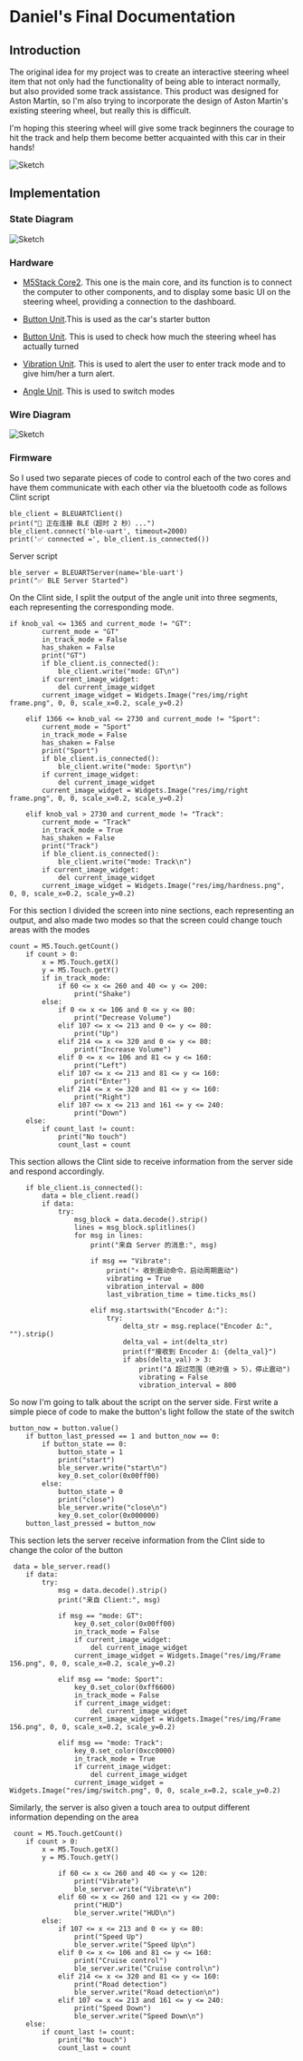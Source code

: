 # Daniel's Final Documentation
## Introduction

The original idea for my project was to create an interactive steering wheel item that not only had the functionality of being able to interact normally, but also provided some track assistance. This product was designed for Aston Martin, so I'm also trying to incorporate the design of Aston Martin's existing steering wheel, but really this is difficult.

I'm hoping this steering wheel will give some track beginners the courage to hit the track and help them become better acquainted with this car in their hands!

![Sketch](final-concept-sketches.jpg)  

## Implementation  

### State Diagram
![Sketch](State-Diagram.jpg)  

### Hardware
- [M5Stack Core2](https://shop.m5stack.com/products/m5stack-core2-esp32-iot-development-kit-for-aws-iot-edukit). This one is the main core, and its function is to connect the computer to other components, and to display some basic UI on the steering wheel, providing a connection to the dashboard.

- [Button Unit](https://shop.m5stack.com/products/mechanical-key-button-unit).This is used as the car's starter button

- [Button Unit](https://shop.m5stack.com/products/encoder-unit). This is used to check how much the steering wheel has actually turned

- [Vibration Unit](https://shop.m5stack.com/products/vibration-motor-unit). This is used to alert the user to enter track mode and to give him/her a turn alert.

- [Angle Unit](https://shop.m5stack.com/products/angle-unit). This is used to switch modes

### Wire Diagram
![Sketch](Wire-Diagram.jpg)  


### Firmware
So I used two separate pieces of code to control each of the two cores and have them communicate with each other via the bluetooth code as follows
Clint script
```
ble_client = BLEUARTClient()
print("🔄 正在连接 BLE（超时 2 秒）...")
ble_client.connect('ble-uart', timeout=2000)
print('✅ connected =', ble_client.is_connected())
```
Server script
```
ble_server = BLEUARTServer(name='ble-uart')
print("✅ BLE Server Started")
```

On the Clint side, I split the output of the angle unit into three segments, each representing the corresponding mode.
```
if knob_val <= 1365 and current_mode != "GT":
        current_mode = "GT"
        in_track_mode = False
        has_shaken = False
        print("GT")
        if ble_client.is_connected():
            ble_client.write("mode: GT\n")
        if current_image_widget:
            del current_image_widget
        current_image_widget = Widgets.Image("res/img/right frame.png", 0, 0, scale_x=0.2, scale_y=0.2)

    elif 1366 <= knob_val <= 2730 and current_mode != "Sport":
        current_mode = "Sport"
        in_track_mode = False
        has_shaken = False
        print("Sport")
        if ble_client.is_connected():
            ble_client.write("mode: Sport\n")
        if current_image_widget:
            del current_image_widget
        current_image_widget = Widgets.Image("res/img/right frame.png", 0, 0, scale_x=0.2, scale_y=0.2)

    elif knob_val > 2730 and current_mode != "Track":
        current_mode = "Track"
        in_track_mode = True
        has_shaken = False
        print("Track")
        if ble_client.is_connected():
            ble_client.write("mode: Track\n")
        if current_image_widget:
            del current_image_widget
        current_image_widget = Widgets.Image("res/img/hardness.png", 0, 0, scale_x=0.2, scale_y=0.2)
```

For this section I divided the screen into nine sections, each representing an output, and also made two modes so that the screen could change touch areas with the modes
```
count = M5.Touch.getCount()
    if count > 0:
        x = M5.Touch.getX()
        y = M5.Touch.getY()
        if in_track_mode:
            if 60 <= x <= 260 and 40 <= y <= 200:
                print("Shake")
        else:
            if 0 <= x <= 106 and 0 <= y <= 80:
                print("Decrease Volume")
            elif 107 <= x <= 213 and 0 <= y <= 80:
                print("Up")
            elif 214 <= x <= 320 and 0 <= y <= 80:
                print("Increase Volume")
            elif 0 <= x <= 106 and 81 <= y <= 160:
                print("Left")
            elif 107 <= x <= 213 and 81 <= y <= 160:
                print("Enter")
            elif 214 <= x <= 320 and 81 <= y <= 160:
                print("Right")
            elif 107 <= x <= 213 and 161 <= y <= 240:
                print("Down")
    else:
        if count_last != count:
            print("No touch")
            count_last = count
```

This section allows the Clint side to receive information from the server side and respond accordingly.
```
    if ble_client.is_connected():
        data = ble_client.read()
        if data:
            try:
                msg_block = data.decode().strip()
                lines = msg_block.splitlines()
                for msg in lines:
                    print("来自 Server 的消息:", msg)

                    if msg == "Vibrate":
                        print("⚡ 收到震动命令，启动周期震动")
                        vibrating = True
                        vibration_interval = 800
                        last_vibration_time = time.ticks_ms()

                    elif msg.startswith("Encoder Δ:"):
                        try:
                            delta_str = msg.replace("Encoder Δ:", "").strip()
                            delta_val = int(delta_str)
                            print(f"接收到 Encoder Δ: {delta_val}")
                            if abs(delta_val) > 3:
                                print("Δ 超过范围（绝对值 > 5），停止震动")
                                vibrating = False
                                vibration_interval = 800
```

So now I'm going to talk about the script on the server side.
First write a simple piece of code to make the button's light follow the state of the switch
```
button_now = button.value()
    if button_last_pressed == 1 and button_now == 0:
        if button_state == 0:
            button_state = 1
            print("start")
            ble_server.write("start\n")
            key_0.set_color(0x00ff00)
        else:
            button_state = 0
            print("close")
            ble_server.write("close\n")
            key_0.set_color(0x000000)
    button_last_pressed = button_now
```

This section lets the server receive information from the Clint side to change the color of the button
```
 data = ble_server.read()
    if data:
        try:
            msg = data.decode().strip()
            print("来自 Client:", msg)

            if msg == "mode: GT":
                key_0.set_color(0x00ff00)
                in_track_mode = False
                if current_image_widget:
                    del current_image_widget
                current_image_widget = Widgets.Image("res/img/Frame 156.png", 0, 0, scale_x=0.2, scale_y=0.2)

            elif msg == "mode: Sport":
                key_0.set_color(0xff6600)
                in_track_mode = False
                if current_image_widget:
                    del current_image_widget
                current_image_widget = Widgets.Image("res/img/Frame 156.png", 0, 0, scale_x=0.2, scale_y=0.2)

            elif msg == "mode: Track":
                key_0.set_color(0xcc0000)
                in_track_mode = True
                if current_image_widget:
                    del current_image_widget
                current_image_widget = Widgets.Image("res/img/switch.png", 0, 0, scale_x=0.2, scale_y=0.2)
```

Similarly, the server is also given a touch area to output different information depending on the area
```
 count = M5.Touch.getCount()
    if count > 0:
        x = M5.Touch.getX()
        y = M5.Touch.getY()

            if 60 <= x <= 260 and 40 <= y <= 120:
                print("Vibrate")
                ble_server.write("Vibrate\n")
            elif 60 <= x <= 260 and 121 <= y <= 200:
                print("HUD")
                ble_server.write("HUD\n")
        else:
            if 107 <= x <= 213 and 0 <= y <= 80:
                print("Speed Up")
                ble_server.write("Speed Up\n")
            elif 0 <= x <= 106 and 81 <= y <= 160:
                print("Cruise control")
                ble_server.write("Cruise control\n")
            elif 214 <= x <= 320 and 81 <= y <= 160:
                print("Road detection")
                ble_server.write("Road detection\n")
            elif 107 <= x <= 213 and 161 <= y <= 240:
                print("Speed Down")
                ble_server.write("Speed Down\n")
    else:
        if count_last != count:
            print("No touch")
            count_last = count
```

























